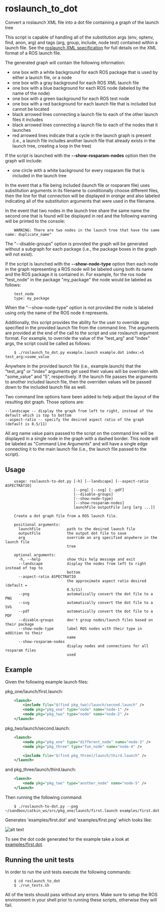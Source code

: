 # roslaunch_to_dot
Convert a roslaunch XML file into a dot file containing a graph of the launch tree

This script is capable of handling all of the substitution args (env, optenv, find, anon, arg) and tags (arg, group, include, node test) contained within a launch file. See the [roslaunch XML specification](http://wiki.ros.org/roslaunch/XML) for full details on the XML format of a ROS launch file.

The generated graph will contain the following information:

- one box with a white background for each ROS package that is used by either a launch file, or a node
- one box with a gray background for each ROS XML launch file
- one box with a blue background for each ROS node (labeled by the name of the node)
- one box with a green background for each ROS test node
- one box with a red background for each launch file that is included but cannot be located
- black arrowed lines connecting a launch file to each of the other launch files it includes
- black arrowed lines connecting a launch file to each of the nodes that it launches
- red arrowed lines indicate that a cycle in the launch graph is present (i.e., a launch file includes another launch file that already exists in the launch tree, creating a loop in the tree)

If the script is launched with the **--show-rosparam-nodes** option then the graph will include:

- one circle with a white background for every rosparam file that is included in the launch tree

In the event that a file being included (launch file or rosparam file) uses substitution arguments in its filename to conditionally choose different files, then the line for that connection will be displayed in *orange* and also labeled indicating all of the substitution arguments that were used in the filename.

In the event that two nodes in the launch tree share the same name the second one that is found will be displayed in red and the following warning will be printed to the console:

```
    WARNING: There are two nodes in the launch tree that have the same name: duplicate_name"
```

The "--disable-groups" option is provided the graph will be generated without a subgraph for each package (i.e., the package boxes in the graph will not exist).

If the script is launched with the **--show-node-type** option then each node in the graph representing a ROS node will be labeled using both its name and the ROS package it is contained in. For example, for the ros node "test_node" in the package "my_package" the node would be labeled as follows:

```
    test_node
    type: my_package
```

When the "--show-node-type" option is not provided the node is labeled using only the name of the ROS node it represents.

Additionally, this script provides the ability for the user to override args specified in the provided launch file from the command line. The arguments are provided at the end of the call to the script and use roslaunch argument format. For example, to override the value of the "test_arg" and "index" args, the script could be called as follows:

```
    $ ./roslaunch_to_dot.py example.launch example.dot index:=5 test_arg:=some_value
```

Anywhere in the provided launch file (i.e., example.launch) that the "test_arg" or "index" arguments get used their values will be overriden with "some_value" and "5", respectively. If the launch file passes the arguments to another included launch file, then the overriden values will be passed down to the included launch file as well.

Two command line options have been added to help adjust the layout of the resulting dot graph. Those options are:

    --landscape -- display the graph from left to right, instead of the default which is top to bottom
    --aspect-ratio -- specify the desired aspect ratio of the graph (default is 8.5/11)

All arg name value pairs passed to the script on the command line will be displayed in a single node in the graph with a dashed border. This node will be labeled as "Command Line Arguments" and will have a single edge connecting it to the main launch file (i.e., the launch file passed to the script).

## Usage

```
    usage: roslaunch-to-dot.py [-h] [--landscape] [--aspect-ratio ASPECTRATIO]
                               [--png] [--svg] [--pdf]
                               [--disable-groups]
                               [--show-node-type]
                               [--show-rosparam-nodes]
                               launchFile outputFile [arg [arg ...]]

    Create a dot graph file from a ROS launch file.

    positional arguments:
      launchFile            path to the desired launch file
      outputFile            the output dot file to save
      arg                   override an arg specified anywhere in the launch file
                            tree

    optional arguments:
      -h, --help            show this help message and exit
      --landscape           display the nodes from left to right instead of top to
                            bottom
      --aspect-ratio ASPECTRATIO
                            the approximate aspect ratio desired (default =
                            8.5/11)
      --png                 automatically convert the dot file to a PNG
      --svg                 automatically convert the dot file to a SVG
      --pdf                 automatically convert the dot file to a PDF
      --disable-groups      don't group nodes/launch files based on their package
      --show-node-type      label ROS nodes with their type in addition to their
                            name
      --show-rosparam-nodes
                            display nodes and connections for all rosparam files
                            used
```

## Example

Given the following example launch files:

pkg_one/launch/first.launch:

```xml
    <launch>
        <include file="$(find pkg_two)/launch/second.launch" />
        <node pkg="pkg_one" type="node" name="node-1" />
        <node pkg="pkg_two" type="node" name="node-2" />
    </launch>
```

pkg_two/launch/second.launch:

```xml
    <launch>
        <node pkg="pkg_one" type="different_node" name="node-3" />
        <node pkg="pkg_three" type="fun_node" name="node-4" />

        <include file="$(find pkg_three)/launch/third.launch" />
    </launch>
```

and pkg_three/launch/third.launch:

```xml
    <launch>
        <node pkg="pkg_two" type="another_node" name="node-5" />
    </launch>
```

Then running the following command:

```
    $ ./roslaunch-to-dot.py --png ~/sandbox/catkin_ws/src/pkg_one/launch/first.launch examples/first.dot
```

Generates 'examples/first.dot' and 'examples/first.png' which looks like:

![alt text](https://github.com/bponsler/roslaunch_to_dot/raw/master/examples/first.png "Example dot graph")

To see the dot code generated for the example take a look at [examples/first.dot](https://github.com/bponsler/roslaunch_to_dot/raw/master/examples/first.dot).

## Running the unit tests

In order to run the unit tests execute the following commands:

```
    $ cd roslaunch_to_dot
    $ ./run_tests.sh
```

All of the tests should pass without any errors. Make sure to setup the ROS environment in your shell prior to running these scripts, otherwise they will fail.
